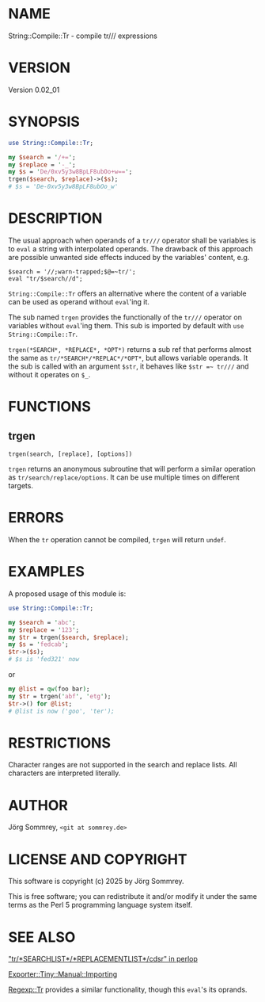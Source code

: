 # NAME

String::Compile::Tr - compile tr/// expressions

# VERSION

Version 0.02\_01

# SYNOPSIS

```perl
use String::Compile::Tr;

my $search = '/+=';
my $replace = '-_';
my $s = 'De/0xv5y3w8BpLF8ubOo+w==';
trgen($search, $replace)->($s);
# $s = 'De-0xv5y3w8BpLF8ubOo_w'
```

# DESCRIPTION

The usual approach when operands of a `tr///` operator shall be
variables is to `eval` a string with interpolated operands.
The drawback of this approach are possible unwanted side effects induced
by the variables' content, e.g.

```
$search = '//;warn-trapped;$@=~tr/';
eval "tr/$search//d";
```

`String::Compile::Tr` offers an alternative where the content of a
variable can be used as operand without `eval`'ing it. 

The sub named `trgen` provides the functionally of the `tr///`
operator on variables without `eval`'ing them.
This sub is imported by default with `use String::Compile::Tr`.

`trgen(*SEARCH*, *REPLACE*, *OPT*)` returns a sub ref that performs
almost the same as `tr/*SEARCH*/*REPLAC*/*OPT*`, but allows variable
operands.
It the sub is called with an argument `$str`, it behaves like `$str =~
tr///` and without it operates on `$_`.

# FUNCTIONS

## trgen

```
trgen(search, [replace], [options])
```

`trgen` returns an anonymous subroutine that will perform a similar
operation as `tr/search/replace/options`.
It can be use multiple times on different targets.

# ERRORS

When the `tr` operation cannot be compiled, `trgen` will return
`undef`.

# EXAMPLES

A proposed usage of this module is:

```perl
use String::Compile::Tr;

my $search = 'abc';
my $replace = '123';
my $tr = trgen($search, $replace);
my $s = 'fedcab';
$tr->($s);
# $s is 'fed321' now
```

or

```perl
my @list = qw(foo bar);
my $tr = trgen('abf', 'etg');
$tr->() for @list;
# @list is now ('goo', 'ter');
```

# RESTRICTIONS

Character ranges are not supported in the search and replace lists.
All characters are interpreted literally.

# AUTHOR

Jörg Sommrey, `<git at sommrey.de>`

# LICENSE AND COPYRIGHT

This software is copyright (c) 2025 by Jörg Sommrey.

This is free software; you can redistribute it and/or modify it under
the same terms as the Perl 5 programming language system itself.

# SEE ALSO

["tr/\*SEARCHLIST\*/\*REPLACEMENTLIST\*/cdsr" in perlop](https://metacpan.org/pod/perlop#tr-SEARCHLIST-REPLACEMENTLIST-cdsr)

[Exporter::Tiny::Manual::Importing](https://metacpan.org/pod/Exporter%3A%3ATiny%3A%3AManual%3A%3AImporting)

[Regexp::Tr](https://metacpan.org/pod/Regexp%3A%3ATr) provides a similar functionality, though this `eval`'s
its oprands.
